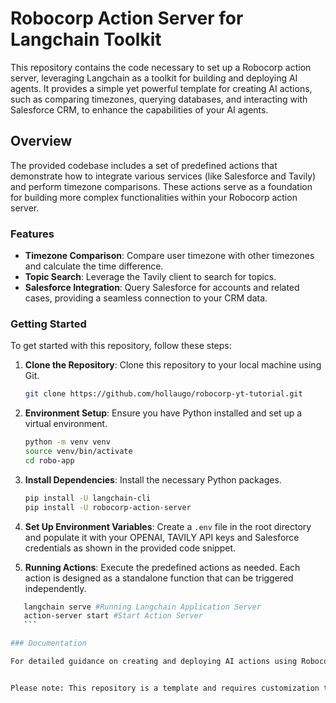 # Robocorp Action Server for Langchain Toolkit

This repository contains the code necessary to set up a Robocorp action server, leveraging Langchain as a toolkit for building and deploying AI agents. It provides a simple yet powerful template for creating AI actions, such as comparing timezones, querying databases, and interacting with Salesforce CRM, to enhance the capabilities of your AI agents.

## Overview

The provided codebase includes a set of predefined actions that demonstrate how to integrate various services (like Salesforce and Tavily) and perform timezone comparisons. These actions serve as a foundation for building more complex functionalities within your Robocorp action server.

### Features

- **Timezone Comparison**: Compare user timezone with other timezones and calculate the time difference.
- **Topic Search**: Leverage the Tavily client to search for topics.
- **Salesforce Integration**: Query Salesforce for accounts and related cases, providing a seamless connection to your CRM data.

### Getting Started

To get started with this repository, follow these steps:

1. **Clone the Repository**: Clone this repository to your local machine using Git.

    ```bash
    git clone https://github.com/hollaugo/robocorp-yt-tutorial.git
    ```

2. **Environment Setup**: Ensure you have Python installed and set up a virtual environment.

    ```bash
    python -m venv venv
    source venv/bin/activate
    cd robo-app
    ```

3. **Install Dependencies**: Install the necessary Python packages.

    ```bash
    pip install -U langchain-cli
    pip install -U robocorp-action-server
    ```

4. **Set Up Environment Variables**: Create a `.env` file in the root directory and populate it with your OPENAI, TAVILY API keys and Salesforce credentials as shown in the provided code snippet.

5. **Running Actions**: Execute the predefined actions as needed. Each action is designed as a standalone function that can be triggered independently.


 ```bash
    langchain serve #Running Langchain Application Server
    action-server start #Start Action Server
    ```

### Documentation

For detailed guidance on creating and deploying AI actions using Robocorp, please take a look at the official [Robocorp documentation](https://robocorp.com/docs/).


Please note: This repository is a template and requires customization to fit your specific use case. Ensure you review and modify the actions according to your application's needs.
